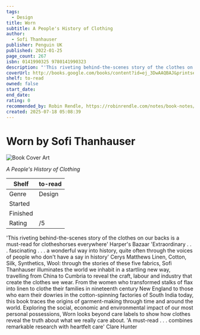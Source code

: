 ```yaml
---
tags:
  - Design
title: Worn
subtitle: A People's History of Clothing
author:
  - Sofi Thanhauser
publisher: Penguin UK
published: 2022-01-25
page_count: 267
isbn: 0141990325 9780141990323
description: "'This riveting behind-the-scenes story of the clothes on our backs is a must-read for clotheshorses everywhere' Harper's Bazaar 'Extraordinary . . . fascinating . . . a wonderful way into history, quite often through the voices of people who don't have a say in history' Cerys Matthews Linen, Cotton, Silk, Synthetics, Wool: through the stories of these five fabrics, Sofi Thanhauser illuminates the world we inhabit in a startling new way, travelling from China to Cumbria to reveal the craft, labour and industry that create the clothes we wear. From the women who transformed stalks of flax into linen to clothe their families in nineteenth century New England to those who earn their dowries in the cotton-spinning factories of South India today, this book traces the origins of garment-making through time and around the world. Exploring the social, economic and environmental impact of our most personal possessions, Worn looks beyond care labels to show how clothes reveal the truth about what we really care about. 'A must-read . . . combines remarkable research with heartfelt care' Clare Hunter"
coverUrl: http://books.google.com/books/content?id=ej_3DwAAQBAJ&printsec=frontcover&img=1&zoom=1&source=gbs_api
shelf: to-read
owned: false
start_date: 
end_date: 
rating: 0
recommended_by: Robin Rendle, https://robinrendle.com/notes/book-notes/
created: 2025-07-18 05:08:39
---
```


# Worn by Sofi Thanhauser

![Book Cover Art](http://books.google.com/books/content?id=ej_3DwAAQBAJ&printsec=frontcover&img=1&zoom=1&source=gbs_api)


_A People's History of Clothing_

| Shelf | to-read |
| --- | --- |
| Genre | Design |
| Started |  |
| Finished |  |
| Rating | /5 |

'This riveting behind-the-scenes story of the clothes on our backs is a must-read for clotheshorses everywhere' Harper's Bazaar 'Extraordinary . . . fascinating . . . a wonderful way into history, quite often through the voices of people who don't have a say in history' Cerys Matthews Linen, Cotton, Silk, Synthetics, Wool: through the stories of these five fabrics, Sofi Thanhauser illuminates the world we inhabit in a startling new way, travelling from China to Cumbria to reveal the craft, labour and industry that create the clothes we wear. From the women who transformed stalks of flax into linen to clothe their families in nineteenth century New England to those who earn their dowries in the cotton-spinning factories of South India today, this book traces the origins of garment-making through time and around the world. Exploring the social, economic and environmental impact of our most personal possessions, Worn looks beyond care labels to show how clothes reveal the truth about what we really care about. 'A must-read . . . combines remarkable research with heartfelt care' Clare Hunter